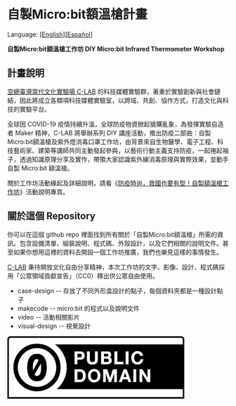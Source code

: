 # 自製Micro:bit額溫槍計畫

Language: [[English](README_en.md)][[Español](README_sp.md)]

**自製Micro:bit額溫槍工作坊 DIY Micro:bit Infrared Thermometer Workshop**

## 計畫說明


[空總臺灣當代文化實驗場 C-LAB](https://www.facebook.com/TCCLAB.ORG) 的科技媒體實驗群，著重於實驗創新與社會鏈結，因此將成立各類項科技媒體實驗室，以跨域、共創、協作方式，打造文化與科技的實驗平台。


全球因 COVID-19 疫情持續升溫，全球防疫物資掀起搶購亂象，為發揮實驗自造者 Maker 精神，C-LAB 將舉辦系列 DIY 講座活動，推出防疫二部曲：自製Micro:bit額溫槍及紫外燈消毒口罩工作坊，由背景來自生物醫學、電子工程、科技藝術家、建築等講師共同主動發起參與，以藝術行動主義支持防疫，一起捲起袖子，透過知識原理分享及實作，帶領大家認識紫外線消毒原理與實際效果，並動手自製 Micro:bit 額溫槍。


關於工作坊活動緣起及詳細說明，請看《[防疫時尚，救國也要有型！自製額溫槍工作坊](https://www.facebook.com/events/1256402524561887/)》活動說明專頁。


## 關於這個 Repository


你可以在這個 github repo 裡面找到所有關於「自製Micro:bit額溫槍」所需的資訊。包含設備清單、組裝說明、程式碼、外殼設計，以及它們相關的說明文件。甚至如果你想用這裡的資料去開設一個工作坊推廣，我們也樂見這樣的事情發生。  


[C-LAB](https://www.facebook.com/TCCLAB.ORG) 秉持開放文化自由分享精神，本次工作坊的文字、影像、設計、程式碼採用「公眾領域貢獻宣告」（CC0）釋出供公眾自由使用。


* case-design -- 存放了不同外形盒設計的點子，每個資料夾都是一種設計點子
* makecode -- micro:bit 的程式以及說明文件
* video -- 活動相關影片
* visual-design -- 視覺設計


![](images/cc-zero.png)
